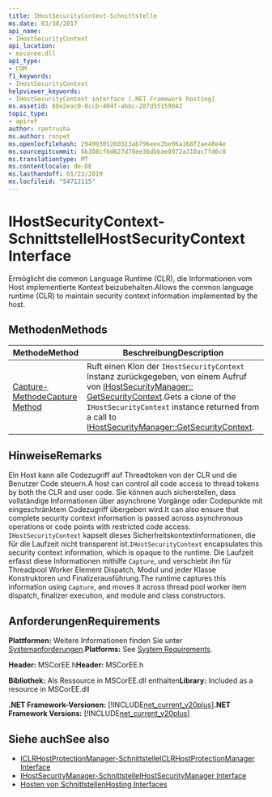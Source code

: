 ```yaml
---
title: IHostSecurityContext-Schnittstelle
ms.date: 03/30/2017
api_name:
- IHostSecurityContext
api_location:
- mscoree.dll
api_type:
- COM
f1_keywords:
- IHostSecurityContext
helpviewer_keywords:
- IHostSecurityContext interface [.NET Framework hosting]
ms.assetid: 88e2eac0-8ccb-404f-abbc-287d55159842
topic_type:
- apiref
author: rpetrusha
ms.author: ronpet
ms.openlocfilehash: 29499301260313ab796eee2be06a168f2ae48e4e
ms.sourcegitcommit: 6b308cf6d627d78ee36dbbae8972a310ac7fd6c8
ms.translationtype: MT
ms.contentlocale: de-DE
ms.lasthandoff: 01/23/2019
ms.locfileid: "54712115"
---
```

# <a name="ihostsecuritycontext-interface"></a><span data-ttu-id="6a20d-102">IHostSecurityContext-Schnittstelle</span><span class="sxs-lookup"><span data-stu-id="6a20d-102">IHostSecurityContext Interface</span></span>
<span data-ttu-id="6a20d-103">Ermöglicht die common Language Runtime (CLR), die Informationen vom Host implementierte Kontext beizubehalten.</span><span class="sxs-lookup"><span data-stu-id="6a20d-103">Allows the common language runtime (CLR) to maintain security context information implemented by the host.</span></span>  
  
## <a name="methods"></a><span data-ttu-id="6a20d-104">Methoden</span><span class="sxs-lookup"><span data-stu-id="6a20d-104">Methods</span></span>  
  
|<span data-ttu-id="6a20d-105">Methode</span><span class="sxs-lookup"><span data-stu-id="6a20d-105">Method</span></span>|<span data-ttu-id="6a20d-106">Beschreibung</span><span class="sxs-lookup"><span data-stu-id="6a20d-106">Description</span></span>|  
|------------|-----------------|  
|[<span data-ttu-id="6a20d-107">Capture-Methode</span><span class="sxs-lookup"><span data-stu-id="6a20d-107">Capture Method</span></span>](../../../../docs/framework/unmanaged-api/hosting/ihostsecuritycontext-capture-method.md)|<span data-ttu-id="6a20d-108">Ruft einen Klon der `IHostSecurityContext` Instanz zurückgegeben, von einem Aufruf von [IHostSecurityManager:: GetSecurityContext](../../../../docs/framework/unmanaged-api/hosting/ihostsecuritymanager-getsecuritycontext-method.md).</span><span class="sxs-lookup"><span data-stu-id="6a20d-108">Gets a clone of the `IHostSecurityContext` instance returned from a call to [IHostSecurityManager::GetSecurityContext](../../../../docs/framework/unmanaged-api/hosting/ihostsecuritymanager-getsecuritycontext-method.md).</span></span>|  
  
## <a name="remarks"></a><span data-ttu-id="6a20d-109">Hinweise</span><span class="sxs-lookup"><span data-stu-id="6a20d-109">Remarks</span></span>  
 <span data-ttu-id="6a20d-110">Ein Host kann alle Codezugriff auf Threadtoken von der CLR und die Benutzer Code steuern.</span><span class="sxs-lookup"><span data-stu-id="6a20d-110">A host can control all code access to thread tokens by both the CLR and user code.</span></span> <span data-ttu-id="6a20d-111">Sie können auch sicherstellen, dass vollständige Informationen über asynchrone Vorgänge oder Codepunkte mit eingeschränktem Codezugriff übergeben wird.</span><span class="sxs-lookup"><span data-stu-id="6a20d-111">It can also ensure that complete security context information is passed across asynchronous operations or code points with restricted code access.</span></span> <span data-ttu-id="6a20d-112">`IHostSecurityContext` kapselt dieses Sicherheitskontextinformationen, die für die Laufzeit nicht transparent ist.</span><span class="sxs-lookup"><span data-stu-id="6a20d-112">`IHostSecurityContext` encapsulates this security context information, which is opaque to the runtime.</span></span> <span data-ttu-id="6a20d-113">Die Laufzeit erfasst diese Informationen mithilfe `Capture`, und verschiebt ihn für Threadpool Worker Element Dispatch, Modul und jeder Klasse Konstruktoren und Finalizerausführung.</span><span class="sxs-lookup"><span data-stu-id="6a20d-113">The runtime captures this information using `Capture`, and moves it across thread pool worker item dispatch, finalizer execution, and module and class constructors.</span></span>  
  
## <a name="requirements"></a><span data-ttu-id="6a20d-114">Anforderungen</span><span class="sxs-lookup"><span data-stu-id="6a20d-114">Requirements</span></span>  
 <span data-ttu-id="6a20d-115">**Plattformen:** Weitere Informationen finden Sie unter [Systemanforderungen](../../../../docs/framework/get-started/system-requirements.md).</span><span class="sxs-lookup"><span data-stu-id="6a20d-115">**Platforms:** See [System Requirements](../../../../docs/framework/get-started/system-requirements.md).</span></span>  
  
 <span data-ttu-id="6a20d-116">**Header:** MSCorEE.h</span><span class="sxs-lookup"><span data-stu-id="6a20d-116">**Header:** MSCorEE.h</span></span>  
  
 <span data-ttu-id="6a20d-117">**Bibliothek:** Als Ressource in MSCorEE.dll enthalten</span><span class="sxs-lookup"><span data-stu-id="6a20d-117">**Library:** Included as a resource in MSCorEE.dll</span></span>  
  
 <span data-ttu-id="6a20d-118">**.NET Framework-Versionen:** [!INCLUDE[net_current_v20plus](../../../../includes/net-current-v20plus-md.md)]</span><span class="sxs-lookup"><span data-stu-id="6a20d-118">**.NET Framework Versions:** [!INCLUDE[net_current_v20plus](../../../../includes/net-current-v20plus-md.md)]</span></span>  
  
## <a name="see-also"></a><span data-ttu-id="6a20d-119">Siehe auch</span><span class="sxs-lookup"><span data-stu-id="6a20d-119">See also</span></span>
- [<span data-ttu-id="6a20d-120">ICLRHostProtectionManager-Schnittstelle</span><span class="sxs-lookup"><span data-stu-id="6a20d-120">ICLRHostProtectionManager Interface</span></span>](../../../../docs/framework/unmanaged-api/hosting/iclrhostprotectionmanager-interface.md)
- [<span data-ttu-id="6a20d-121">IHostSecurityManager-Schnittstelle</span><span class="sxs-lookup"><span data-stu-id="6a20d-121">IHostSecurityManager Interface</span></span>](../../../../docs/framework/unmanaged-api/hosting/ihostsecuritymanager-interface.md)
- [<span data-ttu-id="6a20d-122">Hosten von Schnittstellen</span><span class="sxs-lookup"><span data-stu-id="6a20d-122">Hosting Interfaces</span></span>](../../../../docs/framework/unmanaged-api/hosting/hosting-interfaces.md)
